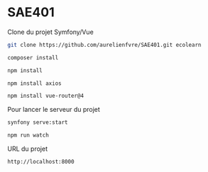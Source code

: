 # SAE401

Clone du projet Symfony/Vue
```bash
git clone https://github.com/aurelienfvre/SAE401.git ecolearn
```
```bash
composer install
```
```bash
npm install
```
```bash
npm install axios
```
```bash
npm install vue-router@4 
```
Pour lancer le serveur du projet
```bash
synfony serve:start
```
```bash
npm run watch
```
URL du projet
```bash
http://localhost:8000
```
